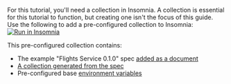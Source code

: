 For this tutorial, you'll need a collection in Insomnia. A collection is essential for this tutorial to function, but creating one isn't the focus of this guide. Use the following to add a pre-configured collection to Insomnia: 
    <a href="https://insomnia.rest/run/?label=Flights%20Service%200.1.0&uri=https%3A%2F%2Fraw.githubusercontent.com%2FKong%2Fdeveloper.konghq.com%2Frefs%2Fheads%2Fmain%2Fapp%2Finsomnia%2FFlights-Service-0.1.0.yaml" target="_blank"><img src="https://insomnia.rest/images/run.svg" alt="Run in Insomnia"></a>

This pre-configured collection contains:
* The example "Flights Service 0.1.0" spec [added as a document](/how-to/create-a-design-document/)
* [A collection generated from the spec](/how-to/generate-a-collection-from-a-design-document/)
* Pre-configured base [environment variables](/insomnia/environments/)